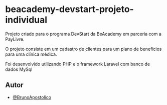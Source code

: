 # beacademy-devstart-projeto-individual
Projeto criado para o programa DevStart da BeAcademy em parceria com a PayLivre.

O projeto consiste em um cadastro de clientes para um plano de benefícios para uma clínica médica.

Foi desenvolvido utilizando PHP e o framework Laravel com banco de dados MySql

## Autor

- [@BrunoApostolico](https://www.github.com/brunoapostolico)
